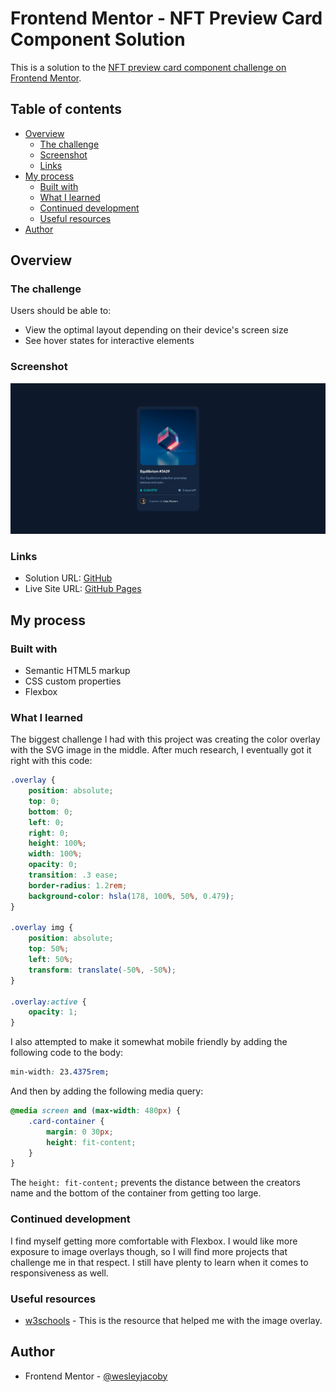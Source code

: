 # Frontend Mentor - NFT Preview Card Component Solution

This is a solution to the [NFT preview card component challenge on Frontend Mentor](https://www.frontendmentor.io/challenges/nft-preview-card-component-SbdUL_w0U). 

## Table of contents

- [Overview](#overview)
  - [The challenge](#the-challenge)
  - [Screenshot](#screenshot)
  - [Links](#links)
- [My process](#my-process)
  - [Built with](#built-with)
  - [What I learned](#what-i-learned)
  - [Continued development](#continued-development)
  - [Useful resources](#useful-resources)
- [Author](#author)

## Overview

### The challenge

Users should be able to:

- View the optimal layout depending on their device's screen size
- See hover states for interactive elements

### Screenshot

![](./images/nft-complete.png)

### Links

- Solution URL: [GitHub](https://github.com/wesleyjacoby/NTF-Preview-Card-Component)
- Live Site URL: [GitHub Pages](https://your-live-site-url.com)

## My process

### Built with

- Semantic HTML5 markup
- CSS custom properties
- Flexbox

### What I learned

The biggest challenge I had with this project was creating the color overlay with the SVG image in the middle. After much research, I eventually got it right with this code:

```css
.overlay {
    position: absolute;
    top: 0;
    bottom: 0;
    left: 0;
    right: 0;
    height: 100%;
    width: 100%;
    opacity: 0;
    transition: .3 ease;
    border-radius: 1.2rem;
    background-color: hsla(178, 100%, 50%, 0.479);
}

.overlay img {
    position: absolute;
    top: 50%;
    left: 50%;
    transform: translate(-50%, -50%);
}

.overlay:active {
    opacity: 1;
}
```

I also attempted to make it somewhat mobile friendly by adding the following code to the body:

```css
min-width: 23.4375rem;
```

And then by adding the following media query:

```css
@media screen and (max-width: 480px) {
    .card-container {
        margin: 0 30px;
        height: fit-content;
    }
}
```

The ```height: fit-content;``` prevents the distance between the creators name and the bottom of the container from getting too large.

### Continued development

I find myself getting more comfortable with Flexbox. I would like more exposure to image overlays though, so I will find more projects that challenge me in that respect. I still have plenty to learn when it comes to responsiveness as well.

### Useful resources

- [w3schools](https://www.w3schools.com/howto/howto_css_image_overlay_icon.asp) - This is the resource that helped me with the image overlay.

## Author

- Frontend Mentor - [@wesleyjacoby](https://www.frontendmentor.io/profile/wesleyjacoby)